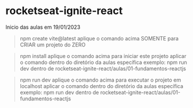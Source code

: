 # rocketseat-ignite-react

Inicio das aulas em 19/01/2023

> npm create vite@latest
aplique o comando acima SOMENTE para CRIAR um projeto do ZERO

> npm install
aplique o comando acima para iniciar este projeto
aplicar o comando dentro do diretório da aulas específica
exemplo: npm run dev dentro de rocketseat-ignite-react/aulas/01-fundamentos-reactjs

> npm run dev 
aplique o comando acima para executar o projeto em localhost
aplicar o comando dentro do diretório da aulas específica
exemplo: npm run dev dentro de rocketseat-ignite-react/aulas/01-fundamentos-reactjs

